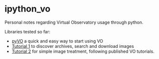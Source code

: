 # ipython_vo

Personal notes regarding Virtual Observatory usage through python.

Libraries tested so far:
*  [pyVO](http://pyvo.readthedocs.org/en/latest/) a quick and easy way to start using VO
 * [Tutorial 1](https://github.com/fnava/ipython_vo/blob/master/first_vosample.ipynb) to discover archives, search and download images
 * [Tutorial 2]() for simple image treatment, following published VO tutorials.

